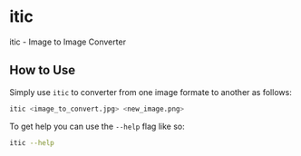 # itic

itic - Image to Image Converter

## How to Use

Simply use `itic` to converter from one image formate to another as follows:
```bash
itic <image_to_convert.jpg> <new_image.png>
```

To get help you can use the `--help` flag like so:
```bash
itic --help
```

